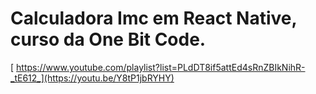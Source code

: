 ﻿# Calculadora Imc em React Native, curso da One Bit Code.
 
[ https://www.youtube.com/playlist?list=PLdDT8if5attEd4sRnZBIkNihR-_tE612_](https://youtu.be/Y8tP1jbRYHY)

